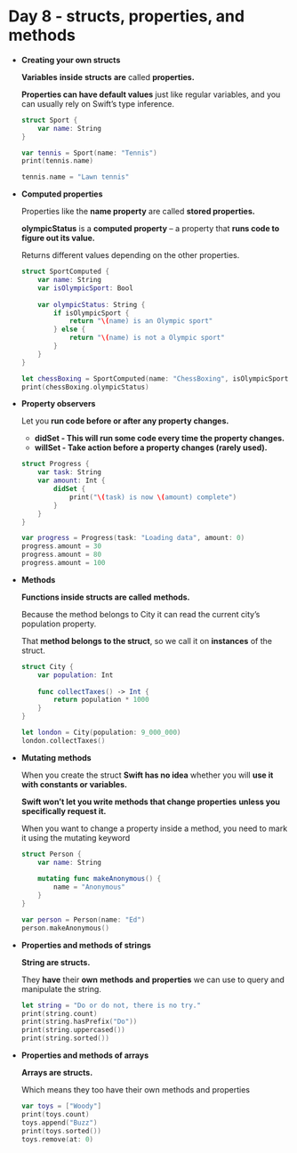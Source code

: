 # Day 8 - structs, properties, and methods

- **Creating your own structs**

    **Variables** **inside** **structs** **are** called **properties.**

    **Properties can have default values** just like regular variables, and you can usually rely on Swift’s type inference.

    ```swift
    struct Sport {
        var name: String
    }

    var tennis = Sport(name: "Tennis")
    print(tennis.name)

    tennis.name = "Lawn tennis"
    ```

- **Computed properties**

    Properties like the **name property** are called **stored properties.**

    **olympicStatus** is a **computed property** – a property that **runs code to figure out its value.**

    Returns different values depending on the other properties.

    ```swift
    struct SportComputed {
        var name: String
        var isOlympicSport: Bool
        
        var olympicStatus: String {
            if isOlympicSport {
                return "\(name) is an Olympic sport"
            } else {
                return "\(name) is not a Olympic sport"
            }
        }
    }

    let chessBoxing = SportComputed(name: "ChessBoxing", isOlympicSport: false)
    print(chessBoxing.olympicStatus)
    ```

- **Property observers**

    Let you **run code before or after any property changes.**

    - **didSet - This will run some code every time the property changes.**
    - **willSet - Take action before a property changes (rarely used).**

    ```swift
    struct Progress {
        var task: String
        var amount: Int {
            didSet {
                print("\(task) is now \(amount) complete")
            }
        }
    }

    var progress = Progress(task: "Loading data", amount: 0)
    progress.amount = 30
    progress.amount = 80
    progress.amount = 100
    ```

- **Methods**

    **Functions inside structs are called** **methods.**

    Because the method belongs to City it can read the current city’s population property.

    That **method belongs to the struct**, so we call it on **instances** of the struct.

    ```swift
    struct City {
        var population: Int
        
        func collectTaxes() -> Int {
            return population * 1000
        }
    }

    let london = City(population: 9_000_000)
    london.collectTaxes()
    ```

- **Mutating methods**

    When you create the struct **Swift has no idea** whether you will **use it with constants or variables.**

    **Swift won’t let you write methods that change properties** **unless you specifically request it.**

    When you want to change a property inside a method, you need to mark it using the mutating keyword

    ```swift
    struct Person {
        var name: String
        
        mutating func makeAnonymous() {
            name = "Anonymous"
        }
    }

    var person = Person(name: "Ed")
    person.makeAnonymous()
    ```

- **Properties and methods of strings**

    **String are structs.**

    They **have** their **own** **methods** **and** **properties** we can use to query and manipulate the string.

    ```swift
    let string = "Do or do not, there is no try."
    print(string.count)
    print(string.hasPrefix("Do"))
    print(string.uppercased())
    print(string.sorted())
    ```

- **Properties and methods of arrays**

    **Arrays are structs.** 

    Which means they too have their own methods and properties

    ```swift
    var toys = ["Woody"]
    print(toys.count)
    toys.append("Buzz")
    print(toys.sorted())
    toys.remove(at: 0)
    ```